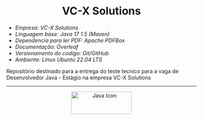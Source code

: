 <h1 align='center'>VC-X Solutions</h1>
<ul>
  <li><em>Empresa: VC-X Solutions</em></li>
  <li><em>Linguagem base: Java 17 1.5 (Maven)</em></li>
  <li><em>Dependencia para ler PDF: Apache PDFBox</em></li>
  <li><em>Documentação: Overleaf</em></li>
  <li><em>Versionamento do codigo: Git/GitHub</em></li>
  <li><em>Ambiente: Linux Ubuntu 22.04 LTS</em></li>
</ul>
<p>
  Repositório destinado para a entrega do teste tecnico para a vaga de Desenvolvedor Java - Estágio na empresa VC-X Solutions
</p>

<hr>

<p align='center'>
  <img width='160px' height='60px' alt='Java Icon' src='https://cdn.jsdelivr.net/gh/devicons/devicon/icons/java/java-original.svg' />
</p>
